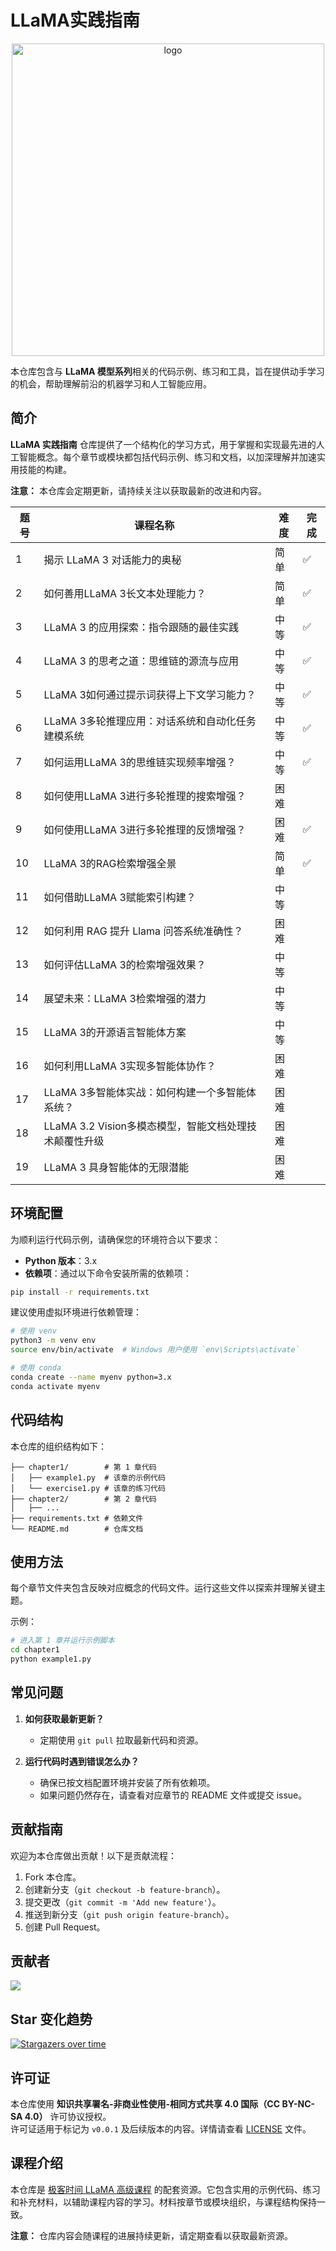 # LLaMA实践指南

<div align="center">
  <img src="https://github.com/user-attachments/assets/049efcd7-5b47-4933-b55a-02ec90b98489" alt="logo" height="500">
</div>

本仓库包含与 **LLaMA 模型系列**相关的代码示例、练习和工具，旨在提供动手学习的机会，帮助理解前沿的机器学习和人工智能应用。

## 简介

**LLaMA 实践指南** 仓库提供了一个结构化的学习方式，用于掌握和实现最先进的人工智能概念。每个章节或模块都包括代码示例、练习和文档，以加深理解并加速实用技能的构建。

**注意：** 本仓库会定期更新，请持续关注以获取最新的改进和内容。

| 题号 | 课程名称 | 难度 | 完成 |
|------|----------|------|--------|
| 1    | 揭示 LLaMA 3 对话能力的奥秘 | 简单 | ✅ |
| 2    | 如何善用LLaMA 3长文本处理能力？ | 简单 | ✅ |
| 3    | LLaMA 3 的应用探索：指令跟随的最佳实践 | 中等 | ✅ |
| 4    | LLaMA 3 的思考之道：思维链的源流与应用 | 中等 | ✅ |
| 5    | LLaMA 3如何通过提示词获得上下文学习能力？ | 中等 | ✅ |
| 6    | LLaMA 3多轮推理应用：对话系统和自动化任务建模系统 | 中等 | ✅ |
| 7    | 如何运用LLaMA 3的思维链实现频率增强？ | 中等 | ✅ |
| 8    | 如何使用LLaMA 3进行多轮推理的搜索增强？ | 困难 |  |
| 9    | 如何使用LLaMA 3进行多轮推理的反馈增强？ | 困难 | ✅ |
| 10   | LLaMA 3的RAG检索增强全景 | 简单 | ✅ |
| 11   | 如何借助LLaMA 3赋能索引构建？ | 中等 |  |
| 12   | 如何利用 RAG 提升 Llama 问答系统准确性？ | 困难 |  |
| 13   | 如何评估LLaMA 3的检索增强效果？ | 中等 |  |
| 14   | 展望未来：LLaMA 3检索增强的潜力 | 中等 |  |
| 15   | LLaMA 3的开源语言智能体方案 | 中等 |  |
| 16   | 如何利用LLaMA 3实现多智能体协作？ | 困难 |  |
| 17   | LLaMA 3多智能体实战：如何构建一个多智能体系统？ | 困难 |  |
| 18   | LLaMA 3.2 Vision多模态模型，智能文档处理技术颠覆性升级 | 困难 |  |
| 19   | LLaMA 3 具身智能体的无限潜能 | 困难 |  |

## 环境配置

为顺利运行代码示例，请确保您的环境符合以下要求：

- **Python 版本**：3.x
- **依赖项**：通过以下命令安装所需的依赖项：

```bash
pip install -r requirements.txt
```

建议使用虚拟环境进行依赖管理：

```bash
# 使用 venv
python3 -m venv env
source env/bin/activate  # Windows 用户使用 `env\Scripts\activate`

# 使用 conda
conda create --name myenv python=3.x
conda activate myenv
```

## 代码结构

本仓库的组织结构如下：

```
├── chapter1/        # 第 1 章代码
│   ├── example1.py  # 该章的示例代码
│   └── exercise1.py # 该章的练习代码
├── chapter2/        # 第 2 章代码
│   ├── ...
├── requirements.txt # 依赖文件
└── README.md        # 仓库文档
```

## 使用方法

每个章节文件夹包含反映对应概念的代码文件。运行这些文件以探索并理解关键主题。

示例：

```bash
# 进入第 1 章并运行示例脚本
cd chapter1
python example1.py
```

## 常见问题

1. **如何获取最新更新？**  
   - 定期使用 `git pull` 拉取最新代码和资源。

2. **运行代码时遇到错误怎么办？**  
   - 确保已按文档配置环境并安装了所有依赖项。  
   - 如果问题仍然存在，请查看对应章节的 README 文件或提交 issue。

## 贡献指南

欢迎为本仓库做出贡献！以下是贡献流程：

1. Fork 本仓库。
2. 创建新分支（`git checkout -b feature-branch`）。
3. 提交更改（`git commit -m 'Add new feature'`）。
4. 推送到新分支（`git push origin feature-branch`）。
5. 创建 Pull Request。

## 贡献者

<a href="https://github.com/tylerelyt/LLaMA-in-Action/graphs/contributors">
  <img src="https://contrib.rocks/image?repo=tylerelyt/LLaMA-in-Action" />
</a>

## Star 变化趋势

[![Stargazers over time](https://starchart.cc/tylerelyt/LLaMA-in-Action.svg?variant=adaptive)](https://starchart.cc/tylerelyt/LLaMA-in-Action)

## 许可证

本仓库使用 **知识共享署名-非商业性使用-相同方式共享 4.0 国际（CC BY-NC-SA 4.0）** 许可协议授权。  
许可证适用于标记为 `v0.0.1` 及后续版本的内容。详情请查看 [LICENSE](LICENSE) 文件。

## 课程介绍

本仓库是 [极客时间 LLaMA 高级课程](https://time.geekbang.org/column/intro/100828301) 的配套资源。它包含实用的示例代码、练习和补充材料，以辅助课程内容的学习。材料按章节或模块组织，与课程结构保持一致。

**注意：** 仓库内容会随课程的进展持续更新，请定期查看以获取最新资源。
